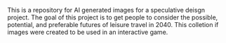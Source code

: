 This is a repository for AI generated images for a speculative deisgn project.  The goal of this project is to get people to consider the possible, potential, and preferable futures of leisure travel in 2040.
This colletion if images were created to be used in an interactive game.
